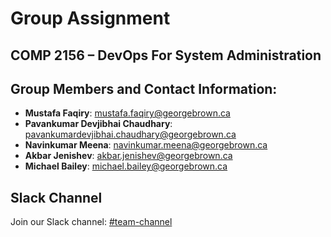 # Group Assignment

## COMP 2156 – DevOps For System Administration

## Group Members and Contact Information:

- **Mustafa Faqiry**: [mustafa.faqiry@georgebrown.ca](mailto:mustafa.faqiry@georgebrown.ca)
- **Pavankumar Devjibhai Chaudhary**: [pavankumardevjibhai.chaudhary@georgebrown.ca](mailto:pavankumardevjibhai.chaudhary@georgebrown.ca)
- **Navinkumar Meena**: [navinkumar.meena@georgebrown.ca](mailto:navinkumar.meena@georgebrown.ca)
- **Akbar Jenishev**: [akbar.jenishev@georgebrown.ca](mailto:akbar.jenishev@georgebrown.ca)
- **Michael Bailey**: [michael.bailey@georgebrown.ca](mailto:michael.bailey@georgebrown.ca)

## Slack Channel

Join our Slack channel: [#team-channel](https://slack-8mm5020.slack.com/archives/C08A9JN5DQU)
